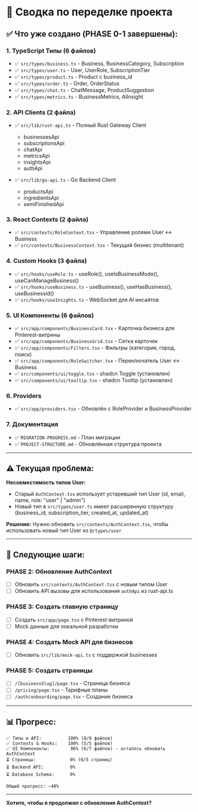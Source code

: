 # 📝 Сводка по переделке проекта

## ✅ Что уже создано (PHASE 0-1 завершены):

### 1. TypeScript Типы (6 файлов)
- ✅ `src/types/business.ts` - Business, BusinessCategory, Subscription
- ✅ `src/types/user.ts` - User, UserRole, SubscriptionTier  
- ✅ `src/types/product.ts` - Product с business_id
- ✅ `src/types/order.ts` - Order, OrderStatus
- ✅ `src/types/chat.ts` - ChatMessage, ProductSuggestion
- ✅ `src/types/metrics.ts` - BusinessMetrics, AIInsight

### 2. API Clients (2 файла)
- ✅ `src/lib/rust-api.ts` - Полный Rust Gateway Client
  - businessesApi
  - subscriptionsApi
  - chatApi
  - metricsApi
  - insightsApi
  - authApi
  
- ✅ `src/lib/go-api.ts` - Go Backend Client
  - productsApi
  - ingredientsApi
  - semiFinishedApi

### 3. React Contexts (2 файла)
- ✅ `src/contexts/RoleContext.tsx` - Управление ролями User ↔ Business
- ✅ `src/contexts/BusinessContext.tsx` - Текущий бизнес (multitenant)

### 4. Custom Hooks (3 файла)
- ✅ `src/hooks/useRole.ts` - useRole(), useIsBusinessMode(), useCanManageBusiness()
- ✅ `src/hooks/useBusiness.ts` - useBusiness(), useHasBusiness(), useBusinessId()
- ✅ `src/hooks/useInsights.ts` - WebSocket для AI инсайтов

### 5. UI Компоненты (6 файлов)
- ✅ `src/app/components/BusinessCard.tsx` - Карточка бизнеса для Pinterest-витрины
- ✅ `src/app/components/BusinessGrid.tsx` - Сетка карточек
- ✅ `src/app/components/Filters.tsx` - Фильтры (категория, город, поиск)
- ✅ `src/app/components/RoleSwitcher.tsx` - Переключатель User ↔ Business
- ✅ `src/components/ui/toggle.tsx` - shadcn Toggle (установлен)
- ✅ `src/components/ui/tooltip.tsx` - shadcn Tooltip (установлен)

### 6. Providers
- ✅ `src/app/providers.tsx` - Обновлён с RoleProvider и BusinessProvider

### 7. Документация
- ✅ `MIGRATION-PROGRESS.md` - План миграции
- ✅ `PROJECT-STRUCTURE.md` - Обновлённая структура проекта

---

## ⚠️ Текущая проблема:

**Несовместимость типов User:**
- Старый `AuthContext.tsx` использует устаревший тип User (id, email, name, role: "user" | "admin")
- Новый тип в `src/types/user.ts` имеет расширенную структуру (business_id, subscription_tier, created_at, updated_at)

**Решение:**
Нужно обновить `src/contexts/AuthContext.tsx`, чтобы использовать новый тип User из `@/types/user`

---

## 🎯 Следующие шаги:

### PHASE 2: Обновление AuthContext
- [ ] Обновить `src/contexts/AuthContext.tsx` с новым типом User
- [ ] Обновить API вызовы для использования `authApi` из rust-api.ts

### PHASE 3: Создать главную страницу
- [ ] Создать `src/app/page.tsx` с Pinterest-витриной
- [ ] Mock данные для локальной разработки

### PHASE 4: Создать Mock API для бизнесов
- [ ] Обновить `src/lib/mock-api.ts` с поддержкой businesses

### PHASE 5: Создать страницы
- [ ] `/[businessSlug]/page.tsx` - Страница бизнеса
- [ ] `/pricing/page.tsx` - Тарифные планы
- [ ] `/auth/onboarding/page.tsx` - Создание бизнеса

---

## 📊 Прогресс:

```
✅ Типы и API:          100% (8/8 файлов)
✅ Contexts & Hooks:    100% (5/5 файлов)  
✅ UI Компоненты:        86% (6/7 файлов) - осталось обновить AuthContext
⏳ Страницы:             0% (0/5 страниц)
⏳ Backend API:          0%
⏳ Database Schema:      0%

Общий прогресс: ~40%
```

---

**Хотите, чтобы я продолжил с обновления AuthContext?**
